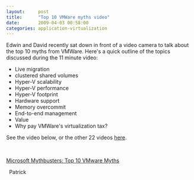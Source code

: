 ```yaml
---
layout:     post
title:      "Top 10 VMWare myths video"
date:       2009-04-03 00:58:00
categories: application-virtualization
---
```

Edwin and David recently sat down in front of a video camera to talk about the top 10 myths from VMWare. Here's a quick outline of the topics discussed during the 11 minute video: 

  * Live migration
  * clustered shared volumes
  * Hyper-V scalability
  * Hyper-V performance
  * Hyper-V footprint
  * Hardware support
  * Memory overcommit
  * End-to-end management
  * Value
  * Why pay VMWare's virtualization tax?



See the video below, or the other 22 videos [here](http://www.microsoft.com/video/en/us/related?video=c754f940-b5a1-43ee-99f1-d9e083dbc81a "Microsoft virtualization videos").

 

  
[Microsoft Mythbusters: Top 10 VMware Myths](http://www.microsoft.com/video/en/us/details/f8c3314f-c82d-4f8d-8b19-6a59733670f8?vp_evt=eref&vp_video=Microsoft+Mythbusters%3a+Top+10+VMware+Myths)

  Patrick

 
